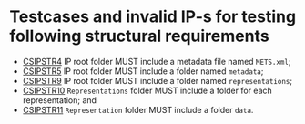 # Testcases and invalid IP-s for testing following structural requirements


- [CSIPSTR4](https://dilcisboard.github.io/E-ARK-CSIP/specification/implementation/structure/#CSIPSTR4)
  IP root folder MUST include a metadata file named `METS.xml`;
- [CSIPSTR5](https://dilcisboard.github.io/E-ARK-CSIP/specification/implementation/structure/#CSIPSTR5)
  IP root folder MUST include a folder named `metadata`;
- [CSIPSTR9](https://dilcisboard.github.io/E-ARK-CSIP/specification/implementation/structure/#CSIPSTR9)
  IP root folder MUST include a folder named `representations`;
- [CSIPSTR10](https://dilcisboard.github.io/E-ARK-CSIP/specification/implementation/structure/#CSIPSTR10)
  `Representations` folder MUST include a folder for each representation; and
- [CSIPSTR11](https://dilcisboard.github.io/E-ARK-CSIP/specification/implementation/structure/#CSIPSTR11)
 `Representation` folder MUST include a folder `data`.

